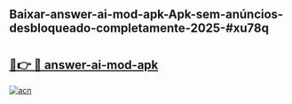 ## Baixar-answer-ai-mod-apk-Apk-sem-anúncios-desbloqueado-completamente-2025-#xu78q

# <h2><a href="https://ainizakaria.my?title=answer-ai-mod-apk&ref=22M">🔗👉 🔴 answer-ai-mod-apk</a></h2>

[![acn](https://github.com/user-attachments/assets/0f9c940e-d8b0-45ae-aac7-cd30a18b3e1c)](https://ainizakaria.my?title=answer-ai-mod-apk&ref=22M)

